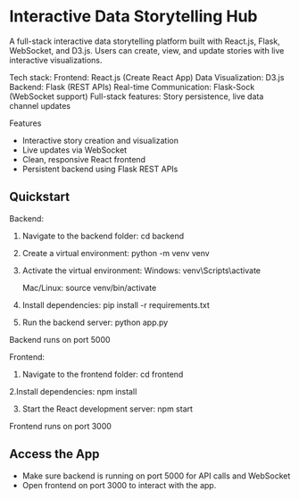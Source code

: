 # Interactive Data Storytelling Hub 
A full-stack interactive data storytelling platform built with React.js, Flask, WebSocket, and D3.js. Users can create, view, and update stories with live interactive visualizations.

Tech stack:
Frontend: React.js (Create React App)
Data Visualization: D3.js
Backend: Flask (REST APIs)
Real-time Communication: Flask-Sock (WebSocket support)
Full-stack features: Story persistence, live data channel updates

Features
- Interactive story creation and visualization
- Live updates via WebSocket
- Clean, responsive React frontend
- Persistent backend using Flask REST APIs

## Quickstart

Backend:
1. Navigate to the backend folder:
   cd backend

2. Create a virtual environment:
   python -m venv venv


3. Activate the virtual environment:
   Windows:
   venv\Scripts\activate
 
   Mac/Linux:
   source venv/bin/activate

4. Install dependencies:
   pip install -r requirements.txt

5. Run the backend server:
   python app.py

Backend runs on port 5000

Frontend:
1. Navigate to the frontend folder:
   cd frontend
   
2.Install dependencies:
  npm install

3. Start the React development server:
   npm start

Frontend runs on port 3000

## Access the App
- Make sure backend is running on port 5000 for API calls and WebSocket
- Open frontend on port 3000 to interact with the app.
